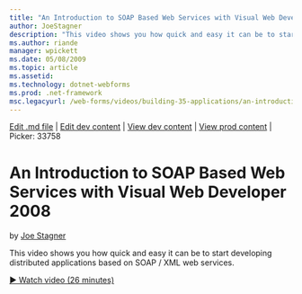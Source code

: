```yaml
---
title: "An Introduction to SOAP Based Web Services with Visual Web Developer 2008 | Microsoft Docs"
author: JoeStagner
description: "This video shows you how quick and easy it can be to start developing distributed applications based on SOAP / XML web services."
ms.author: riande
manager: wpickett
ms.date: 05/08/2009
ms.topic: article
ms.assetid: 
ms.technology: dotnet-webforms
ms.prod: .net-framework
msc.legacyurl: /web-forms/videos/building-35-applications/an-introduction-to-soap-based-web-services-with-visual-web-developer-2008
---
```

[Edit .md file](C:\Projects\msc\dev\Msc.Www\Web.ASP\App_Data\github\web-forms\videos\building-35-applications\an-introduction-to-soap-based-web-services-with-visual-web-developer-2008.md) | [Edit dev content](http://www.aspdev.net/umbraco#/content/content/edit/26801) | [View dev content](http://docs.aspdev.net/tutorials/web-forms/videos/building-35-applications/an-introduction-to-soap-based-web-services-with-visual-web-developer-2008.html) | [View prod content](http://www.asp.net/web-forms/videos/building-35-applications/an-introduction-to-soap-based-web-services-with-visual-web-developer-2008) | Picker: 33758

An Introduction to SOAP Based Web Services with Visual Web Developer 2008
====================
by [Joe Stagner](https://github.com/JoeStagner)

This video shows you how quick and easy it can be to start developing distributed applications based on SOAP / XML web services.

[&#9654; Watch video (26 minutes)](https://channel9.msdn.com/Blogs/ASP-NET-Site-Videos/an-introduction-to-soap-based-web-services-with-visual-web-developer-2008)